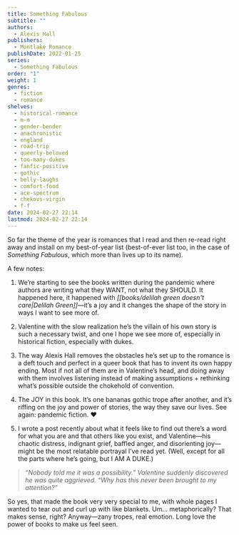 ```yaml
---
title: Something Fabulous
subtitle: ""
authors:
  - Alexis Hall
publishers:
  - Montlake Romance
publishDate: 2022-01-25
series:
  - Something Fabulous
order: "1"
weight: 1
genres:
  - fiction
  - romance
shelves:
  - historical-romance
  - m-m
  - gender-bender
  - anachronistic
  - england
  - road-trip
  - queerly-beloved
  - too-many-dukes
  - fanfic-positive
  - gothic
  - belly-laughs
  - comfort-food
  - ace-spectrum
  - chekovs-virgin
  - f-f
date: 2024-02-27 22:14
lastmod: 2024-02-27 22:14
---
```

So far the theme of the year is romances that I read and then re-read right away and install on my best-of-year list (best-of-ever list too, in the case of *Something Fabulous*, which more than lives up to its name).

A few notes:  

1. We’re starting to see the books written during the pandemic where authors are writing what they WANT, not what they SHOULD. It happened here, it happened with *[[books/delilah green doesn't care|Delilah Green]]*—it’s a joy and it changes the shape of the story in ways I want to see more of. 

2. Valentine with the slow realization he’s the villain of his own story is such a necessary twist, and one I hope we see more of, especially in historical fiction, especially with dukes.

3. The way Alexis Hall removes the obstacles he’s set up to the romance is a deft touch and perfect in a queer book that has to invent its own happy ending. Most if not all of them are in Valentine’s head, and doing away with them involves listening instead of making assumptions + rethinking what’s possible outside the chokehold of convention.

4. The JOY in this book. It’s one bananas gothic trope after another, and it’s riffing on the joy and power of stories, the way they save our lives. See again: pandemic fiction. ♥️

5. I wrote a post recently about what it feels like to find out there’s a word for what you are and that others like you exist, and Valentine—his chaotic distress, indignant grief, baffled anger, and disorienting joy—might be the most relatable portrayal I’ve read yet. (Well, except for all the parts where he’s going, but I AM A DUKE.)

> _“Nobody told me it was a possibility.” Valentine suddenly discovered he was quite aggrieved. “Why has this never been brought to my attention?”_ 

So yes, that made the book very very special to me, with whole pages I wanted to tear out and curl up with like blankets. Um... metaphorically? That makes sense, right? Anyway—zany tropes, real emotion. Long love the power of books to make us feel seen.